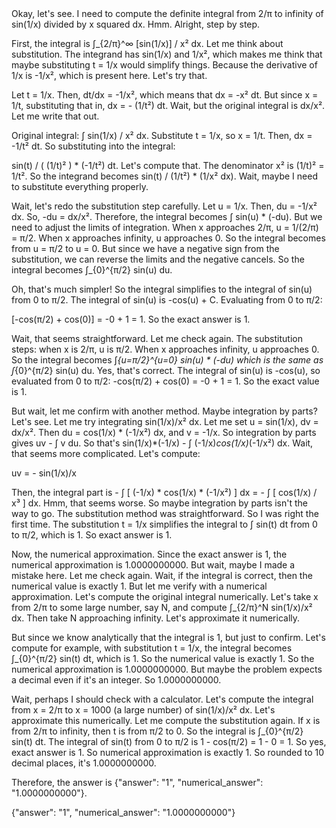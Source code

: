 <think>
Okay, let's see. I need to compute the definite integral from 2/π to infinity of sin(1/x) divided by x squared dx. Hmm. Alright, step by step.

First, the integral is ∫_{2/π}^∞ [sin(1/x)] / x² dx. Let me think about substitution. The integrand has sin(1/x) and 1/x², which makes me think that maybe substituting t = 1/x would simplify things. Because the derivative of 1/x is -1/x², which is present here. Let's try that.

Let t = 1/x. Then, dt/dx = -1/x², which means that dx = -x² dt. But since x = 1/t, substituting that in, dx = - (1/t²) dt. Wait, but the original integral is dx/x². Let me write that out.

Original integral: ∫ sin(1/x) / x² dx. Substitute t = 1/x, so x = 1/t. Then, dx = -1/t² dt. So substituting into the integral:

sin(t) / ( (1/t)² ) * (-1/t²) dt. Let's compute that. The denominator x² is (1/t)² = 1/t². So the integrand becomes sin(t) / (1/t²) * (1/x² dx). Wait, maybe I need to substitute everything properly.

Wait, let's redo the substitution step carefully. Let u = 1/x. Then, du = -1/x² dx. So, -du = dx/x². Therefore, the integral becomes ∫ sin(u) * (-du). But we need to adjust the limits of integration. When x approaches 2/π, u = 1/(2/π) = π/2. When x approaches infinity, u approaches 0. So the integral becomes from u = π/2 to u = 0. But since we have a negative sign from the substitution, we can reverse the limits and the negative cancels. So the integral becomes ∫_{0}^{π/2} sin(u) du.

Oh, that's much simpler! So the integral simplifies to the integral of sin(u) from 0 to π/2. The integral of sin(u) is -cos(u) + C. Evaluating from 0 to π/2:

[-cos(π/2) + cos(0)] = -0 + 1 = 1. So the exact answer is 1.

Wait, that seems straightforward. Let me check again. The substitution steps: when x is 2/π, u is π/2. When x approaches infinity, u approaches 0. So the integral becomes ∫_{u=π/2}^{u=0} sin(u) * (-du) which is the same as ∫_{0}^{π/2} sin(u) du. Yes, that's correct. The integral of sin(u) is -cos(u), so evaluated from 0 to π/2: -cos(π/2) + cos(0) = -0 + 1 = 1. So the exact value is 1.

But wait, let me confirm with another method. Maybe integration by parts? Let's see. Let me try integrating sin(1/x)/x² dx. Let me set u = sin(1/x), dv = dx/x². Then du = cos(1/x) * (-1/x²) dx, and v = -1/x. So integration by parts gives uv - ∫ v du. So that's sin(1/x)*(-1/x) - ∫ (-1/x)*cos(1/x)*(-1/x²) dx. Wait, that seems more complicated. Let's compute:

uv = - sin(1/x)/x

Then, the integral part is - ∫ [ (-1/x) * cos(1/x) * (-1/x²) ] dx = - ∫ [ cos(1/x) / x³ ] dx. Hmm, that seems worse. So maybe integration by parts isn't the way to go. The substitution method was straightforward. So I was right the first time. The substitution t = 1/x simplifies the integral to ∫ sin(t) dt from 0 to π/2, which is 1. So exact answer is 1.

Now, the numerical approximation. Since the exact answer is 1, the numerical approximation is 1.0000000000. But wait, maybe I made a mistake here. Let me check again. Wait, if the integral is correct, then the numerical value is exactly 1. But let me verify with a numerical approximation. Let's compute the original integral numerically. Let's take x from 2/π to some large number, say N, and compute ∫_{2/π}^N sin(1/x)/x² dx. Then take N approaching infinity. Let's approximate it numerically.

But since we know analytically that the integral is 1, but just to confirm. Let's compute for example, with substitution t = 1/x, the integral becomes ∫_{0}^{π/2} sin(t) dt, which is 1. So the numerical value is exactly 1. So the numerical approximation is 1.0000000000. But maybe the problem expects a decimal even if it's an integer. So 1.0000000000.

Wait, perhaps I should check with a calculator. Let's compute the integral from x = 2/π to x = 1000 (a large number) of sin(1/x)/x² dx. Let's approximate this numerically. Let me compute the substitution again. If x is from 2/π to infinity, then t is from π/2 to 0. So the integral is ∫_{0}^{π/2} sin(t) dt. The integral of sin(t) from 0 to π/2 is 1 - cos(π/2) = 1 - 0 = 1. So yes, exact answer is 1. So numerical approximation is exactly 1. So rounded to 10 decimal places, it's 1.0000000000.

Therefore, the answer is {"answer": "1", "numerical_answer": "1.0000000000"}.
</think>

{"answer": "1", "numerical_answer": "1.0000000000"}